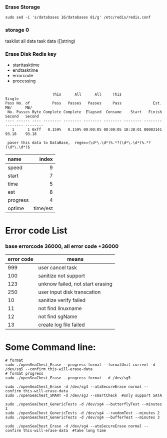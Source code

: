 ### Erase Storage

```
sudo sed -i 's/databases 16/databases 81/g' /etc/redis/redis.conf
```

### storage 0
tasklist    all data task data ([]string)

### Erase Disk Redis key
* starttasktime   
* endtasktime    
* errorcode 
* processing   

```

                     This      All      All     This                              Single  
Pass No. of          Pass   Passes   Passes     Pass              Est.     MB/      MB/   
 No. Passes Byte Complete Complete  Elapsed  Consume    Start   Finish   Second   Second  
---- ------ ---- -------- -------- -------- -------- -------- -------- -------- --------  
   1      1 0xff   0.159%   0.159% 00:00:05 00:00:05 10:38:01 00003141    93.18    93.18  

```
     paser this data to DataBase,  regex=(\d*\.\d*)%.*?(\d*\.\d*)%.*?(\d*\.\d*)$

|name      |       index|
|:-------|---------:|
|speed|9|
|start|7|
|time|5|
|est|8|
|progress|4|
|optime|time/est|


# Error code List
### base errorcode 36000, all error code +36000
|error code|means|
|----------|-----|
|999|user cancel task|
|100|sanitize not support|
|123|unknow failed, not start erasing|
|250|user input disk transcation|
|10|sanitize verify failed|
|11|not find linuxname|
|12|not find sgName|
|13|create log file failed|


# Some Command line:
```
# format
sudo ./openSeaChest_Erase --progress format --formatUnit current -d /dev/sg5 --confirm this-will-erase-data
# format progress
sudo ./openSeaChest_Erase --progress format  -d /dev/sg5

sudo ./openSeaChest_Erase -d /dev/sg4 --ataSecureErase normal --confirm this-will-erase-data
sudo ./openSeaChest_SMART -d /dev/sg3 --smartCheck  #only support SATA

sudo ./openSeaChest_GenericTests -d /dev/sg4 --butterflyTest --minutes 1
sudo ./openSeaChest_GenericTests -d /dev/sg4 --randomTest --minutes 2
sudo ./openSeaChest_GenericTests -d /dev/sg4 --bufferTest --minutes 3

sudo ./openSeaChest_Erase -d /dev/sg4 --ataSecureErase normal --confirm this-will-erase-data  #take long time
```
